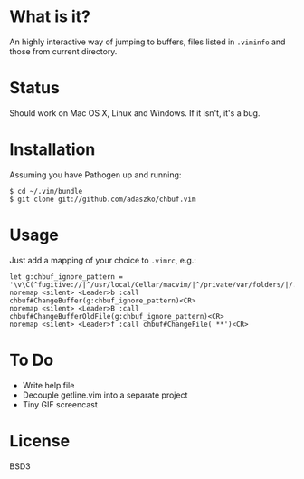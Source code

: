 # What is it?

An highly interactive way of jumping to buffers, files listed in `.viminfo` and
those from current directory.

# Status

Should work on Mac OS X, Linux and Windows.  If it isn't, it's a bug.

# Installation

Assuming you have Pathogen up and running:

    $ cd ~/.vim/bundle
    $ git clone git://github.com/adaszko/chbuf.vim

# Usage

Just add a mapping of your choice to `.vimrc`, e.g.:

    let g:chbuf_ignore_pattern = '\v\C(^fugitive://|^/usr/local/Cellar/macvim/|^/private/var/folders/|/.git/COMMIT_EDITMSG$)'
    noremap <silent> <Leader>b :call chbuf#ChangeBuffer(g:chbuf_ignore_pattern)<CR>
    noremap <silent> <Leader>B :call chbuf#ChangeBufferOldFile(g:chbuf_ignore_pattern)<CR>
    noremap <silent> <Leader>f :call chbuf#ChangeFile('**')<CR>

# To Do

 * Write help file
 * Decouple getline.vim into a separate project
 * Tiny GIF screencast

# License

BSD3
